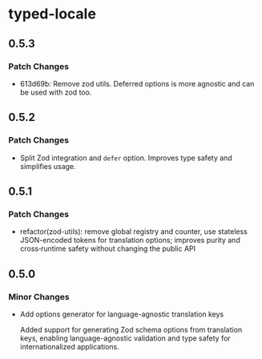 # typed-locale

## 0.5.3

### Patch Changes

- 613d69b: Remove zod utils. Deferred options is more agnostic and can be used with zod too.

## 0.5.2

### Patch Changes

- Split Zod integration and `defer` option. Improves type safety and simplifies usage.

## 0.5.1

### Patch Changes

- refactor(zod-utils): remove global registry and counter, use stateless JSON-encoded tokens for translation options; improves purity and cross‑runtime safety without changing the public API

## 0.5.0

### Minor Changes

- Add options generator for language-agnostic translation keys

  Added support for generating Zod schema options from translation keys, enabling language-agnostic validation and type safety for internationalized applications.
